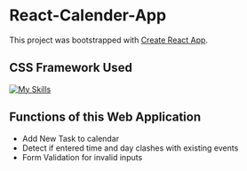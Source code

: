 # React-Calender-App

This project was bootstrapped with [Create React App](https://github.com/facebook/create-react-app).

## CSS Framework Used
[![My Skills](https://skillicons.dev/icons?i=tailwind)](https://skillicons.dev)

## Functions of this Web Application
- Add New Task to calendar
- Detect if entered time and day clashes with existing events
- Form Validation for invalid inputs